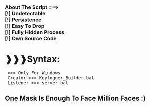 <h3>About The Script ===> <br> [!] Undetectable <br> [!] Persistence <br> [!] Easy To Drop <br> [!] Fully Hidden Process <br> [!] Own Source Code</h3>
<h1>❱❱❱Syntax:</h1>
<div class="highlight highlight-source-shell"><pre> >>> Only For Windows <br> Creator >>> Keylogger_Builder.bat <br> Listener >>> server.bat </pre></div>
<h2>One Mask Is Enough To Face Million Faces :)</h2>
